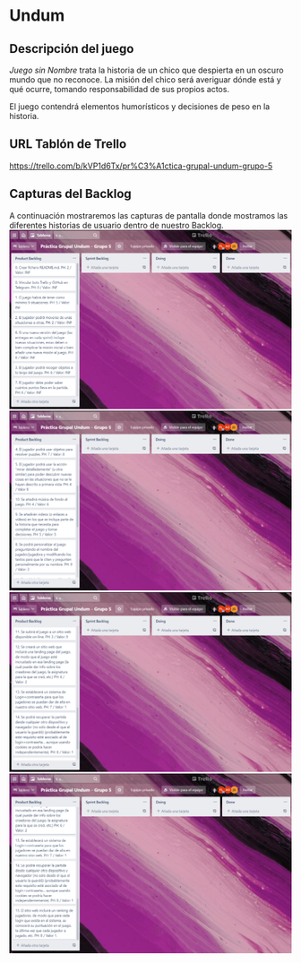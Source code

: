 # Undum



## Descripción del juego

*Juego sin Nombre* trata la historia de un chico que despierta en un oscuro mundo que no reconoce. La misión del chico será averiguar dónde está y qué ocurre, tomando responsabilidad de sus propios actos. 

El juego contendrá elementos humorísticos y decisiones de peso en la historia.



## URL Tablón de Trello

https://trello.com/b/kVP1d6Tx/pr%C3%A1ctica-grupal-undum-grupo-5



## Capturas del Backlog

A continuación mostraremos las capturas de pantalla donde mostramos las diferentes historias de usuario dentro de nuestro Backlog.
![backlog0](https://github.com/UJA-Desarrollo-Agil/dagil-2021-pr3-grupo-albertojuanjojaviadrian/blob/master/img/trello0.PNG)
![backlog1](https://github.com/UJA-Desarrollo-Agil/dagil-2021-pr3-grupo-albertojuanjojaviadrian/blob/master/img/trello1.PNG)
![backlog2](https://github.com/UJA-Desarrollo-Agil/dagil-2021-pr3-grupo-albertojuanjojaviadrian/blob/master/img/trello2.PNG)
![backlog3](https://github.com/UJA-Desarrollo-Agil/dagil-2021-pr3-grupo-albertojuanjojaviadrian/blob/master/img/trello3.PNG)

